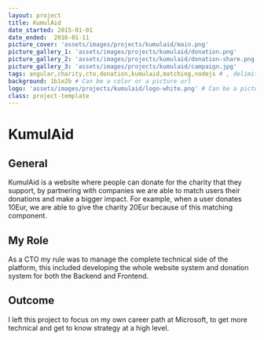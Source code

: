 ```yaml
---
layout: project
title: KumulAid
date_started: 2015-01-01
date_ended:  2016-01-11
picture_cover: 'assets/images/projects/kumulaid/main.png' 
picture_gallery_1: 'assets/images/projects/kumulaid/donation.png' 
picture_gallery_2: 'assets/images/projects/kumulaid/donation-share.png' 
picture_gallery_3: 'assets/images/projects/kumulaid/campaign.jpg' 
tags: angular,charity,cto,donation,kumulaid,matching,nodejs # , delimited
background: 1b1e2b # Can be a color or a picture url
logo: 'assets/images/projects/kumulaid/logo-white.png' # Can be a picture url or a name
class: project-template
---
```

# KumulAid

## General

KumulAid is a website where people can donate for the charity that they support, by partnering with companies we are able to match users their donations and make a bigger impact. For example, when a user donates 10Eur, we are able to give the charity 20Eur because of this matching component.

## My Role

As a CTO my rule was to manage the complete technical side of the platform, this included developing the whole website system and donation system for both the Backend and Frontend.

## Outcome

I left this project to focus on my own career path at Microsoft, to get more technical and get to know strategy at a high level.